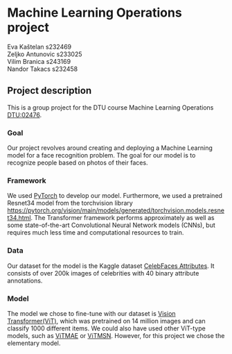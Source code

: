 # Machine Learning Operations project

Eva Kaštelan s232469 <br/>
Zeljko Antunovic s233025 <br/>
Vilim Branica s243169 <br/>
Nandor Takacs s232458 <br/>

## Project description
This is a group project for the DTU course Machine Learning Operations [DTU:02476](https://skaftenicki.github.io/dtu_mlops/projects/).

### Goal
Our project revolves around creating and deploying a Machine Learning model for a face recognition problem.
The goal for our model is to recognize people based on photos of their faces.

### Framework
We used [PyTorch](https://pytorch.org/) to develop our model. Furthermore, we used a pretrained Resnet34 model from the torchvision library https://pytorch.org/vision/main/models/generated/torchvision.models.resnet34.html. The Transformer framework performs approximately as well as some state-of-the-art Convolutional Neural Network models (CNNs), but requires much less time and computational resources to train.

### Data
Our dataset for the model is the Kaggle dataset [CelebFaces Attributes](https://www.kaggle.com/datasets/jessicali9530/celeba-dataset/data). It consists of over 200k images of celebrities with 40 binary attribute annotations.

### Model
The model we chose to fine-tune with our dataset is [Vision Transformer(ViT)](https://huggingface.co/docs/transformers/model_doc/vit), which was pretrained on 14 million images and can classify 1000 different items. We could also have used other ViT-type models, such as [ViTMAE](https://huggingface.co/docs/transformers/model_doc/vit_mae) or [ViTMSN](https://huggingface.co/docs/transformers/model_doc/vit_msn). However, for this project we chose the elementary model.
